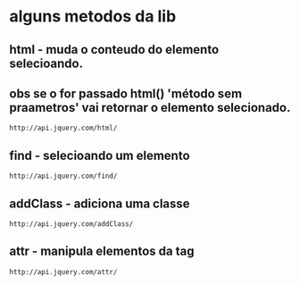 
# alguns metodos da lib



## html - muda o conteudo do elemento selecioando.
## obs se o for passado html() 'método sem praametros' vai retornar o elemento selecionado.
	http://api.jquery.com/html/


## find - selecioando um elemento 
	http://api.jquery.com/find/

## addClass - adiciona uma classe
	http://api.jquery.com/addClass/

## attr - manipula elementos da tag
	http://api.jquery.com/attr/
	


